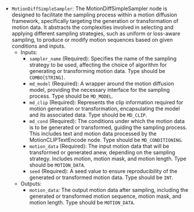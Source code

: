 - `MotionDiffSimpleSampler`: The MotionDiffSimpleSampler node is designed to facilitate the sampling process within a motion diffusion framework, specifically targeting the generation or transformation of motion data. It abstracts the complexities involved in selecting and applying different sampling strategies, such as uniform or loss-aware sampling, to produce or modify motion sequences based on given conditions and inputs.
    - Inputs:
        - `sampler_name` (Required): Specifies the name of the sampling strategy to be used, affecting the choice of algorithm for generating or transforming motion data. Type should be `COMBO[STRING]`.
        - `md_model` (Required): A wrapper around the motion diffusion model, providing the necessary interface for the sampling process. Type should be `MD_MODEL`.
        - `md_clip` (Required): Represents the clip information required for motion generation or transformation, encapsulating the model and its associated data. Type should be `MD_CLIP`.
        - `md_cond` (Required): The conditions under which the motion data is to be generated or transformed, guiding the sampling process. This includes text and motion data processed by the MotionCLIPTextEncode node. Type should be `MD_CONDITIONING`.
        - `motion_data` (Required): The input motion data that will be transformed or generated anew, depending on the sampling strategy. Includes motion, motion mask, and motion length. Type should be `MOTION_DATA`.
        - `seed` (Required): A seed value to ensure reproducibility of the generated or transformed motion data. Type should be `INT`.
    - Outputs:
        - `motion_data`: The output motion data after sampling, including the generated or transformed motion sequence, motion mask, and motion length. Type should be `MOTION_DATA`.
